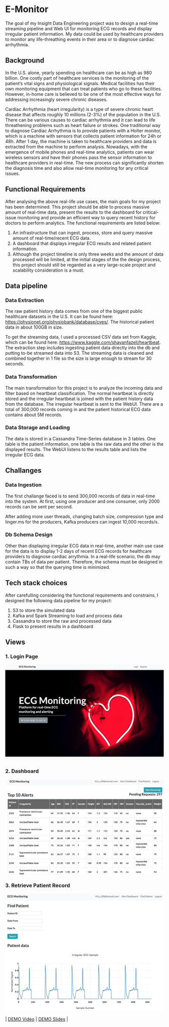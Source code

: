 # E-Monitor
The goal of my Insight Data Engineering project was to design a real-time streaming pipeline and Web UI for monitoring ECG records and display irregular patient information. My data could be used by healthcare providers to monitor any life-threathing events in their area or to diagnose cardiac arrhythmia.

## Background

In the U.S. alone, yearly spending on healthcare can be as high as 980 billion. One costly part of healthcare services is the monitoring  of the patient’s vital signs and physiological signals. Medical facilities has their own monitoring equipment that can treat patients who go to these facilities. However, in-home care is believed to be one of the most effective ways for addressing increasingly severe chronic diseases. 

Cardiac Arrhythmia (heart irregularity) is a type of severe chronic heart disease that affects roughly 10 millions (2-3%) of the population in the U.S. There can be various causes to cardiac arrhythmia and it can lead to life threathening problems such as heart failure or strokes. One traditional way to diagnose Cardiac Arrhythmia is to provide patients with a Holter monitor, which is a machine with sensors that collects patient information for 24h or 48h. After 1 day, the machine is taken to healthcare providers and data is extracted from the machine to perform analysis. Nowadays, with the emergence of mobile phones and real-time analytics, patients can wear wireless sensors and have their phones pass the sensor information to healthcare providers in real-time. The new process can significantly shorten the diagnosis time and also allow real-time monitoring for any critical issues.  


## Functional Requirements
After analysing the above real-life use cases, the main goals for my project has been determined. This project should be able to process massive amount of real-time data, present the results to the dashboard for critical-issue monitoring and provide an efficient way to query recent history for doctors to perform analytics. The functional requirements are listed below:

1. An infrastructure that can ingest, process, store and query massive amount of real-time/recent ECG data.
2. A dashboard that displays irregular ECG results and related patient information.
3. Although the project timeline is only three weeks and the amount of data processed will be limited, at the initial stages of the the design process, this project should still be regarded as a very large-scale project and scalability consideration is a must.


## Data pipeline
### Data Extraction
The raw patient history data comes from one of the biggest public healthcare datasets in the U.S. It can be found here: https://physionet.org/physiobank/database/cves/. The historical patient data in about 100GB in size. 

To get the streaming data, I used a processed CSV data set from Kaggle, which can be found here: https://www.kaggle.com/shayanfazeli/heartbeat. The extraction step includes ingesting patient data directly into the db and putting to-be streamed data into S3. The streaming data is cleaned and combined together in 1 file so the size is large enough to stream for 30 seconds.

### Data Transformation 
The main transformation for this project is to analyze the incoming data and filter based on heartbeat classification. The normal heartbeat is directly stored and the irregular heartbeat is joined with the patient history data from the database. The irregular heartbeat is sent to the WebUI. There are a total of 300,000 records coming in and the patient historical ECG data contains about 5M records. 

### Data Storage and Loading
The data is stored in a Cassandra Time-Series database in 3 tables. One table is the patient information, one table is the raw data and the other is the displayed results. The WebUI listens to the results table and lists the irregular ECG data.

## Challanges
### Data Ingestion
The first challange faced is to send 300,000 records of data in real-time into the system. At first, using one producer and one consumer, only 2000 records can be sent per second. 

After adding more user threads, changing batch size, compression type and linger.ms for the producers, Kafka producers can ingest 10,000 records/s.

### Db Schema Design
Other than displaying irregular ECG data in real-time, another main use case for the data is to display 1-2 days of recent ECG records for healthcare providers to diagnose cardiac arrythmia. In a real-life scenario, the db may contain TBs of data per patient. Therefore, the schema must be designed in such a way so that the querying time is minimized. 

## Tech stack choices
After carefulling considering the functional requirements and constrains, I designed the following data pipeline for my project:
1. S3 to store the simulated data
2. Kafka and Spark Streaming to load and process data 
3. Cassandra to store the raw and processed data 
4. Flask to present results in a dashboard

## Views
### 1. Login Page
![alt text](img/Img4 "Screenshot of User Interface")
### 2. Dashboard
![alt text](img/Img2 "Screenshot of User Interface")
### 3. Retrieve Patient Record
![alt text](img/Img3 "Screenshot of User Interface")

| [DEMO Video]           | [DEMO Slides]  |


[DEMO Video]:<https://youtu.be/nL2yumruH-o>
[DEMO Slides]:<https://docs.google.com/presentation/d/e/2PACX-1vRO2UyIR18tpK0jxu6RP6J7UH8nfY_SDs67coPfY5QwCcrlwK2YGFs5hI9PH5CLAZk1a-b3j0mzlDoM/pub?start=false&loop=false&delayms=3000>
